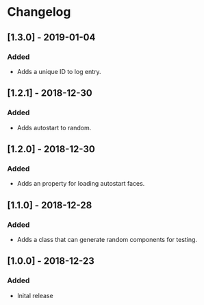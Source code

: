 # Changelog

## [1.3.0] - 2019-01-04
### Added
- Adds a unique ID to log entry.

## [1.2.1] - 2018-12-30
### Added
- Adds autostart to random.

## [1.2.0] - 2018-12-30
### Added
- Adds an property for loading autostart faces.

## [1.1.0] - 2018-12-28
### Added
- Adds a class that can generate random components for testing.

## [1.0.0] - 2018-12-23
### Added
- Inital release